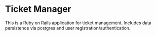 # Ticket Manager

This is a Ruby on Rails application for ticket management.  Includes data persistence via postgres and user registration/authentication.
